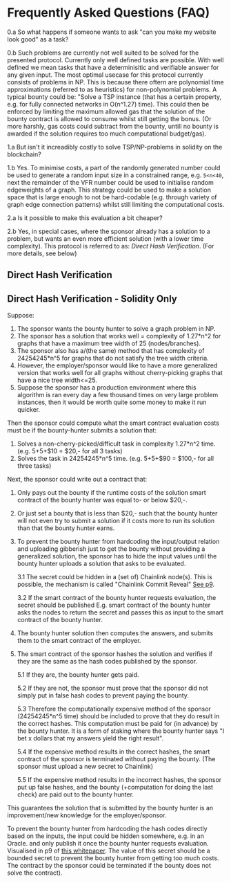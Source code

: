 # Frequently Asked Questions (FAQ)

0.a So what happens if someone wants to ask "can you make my website look good" as a task?

0.b Such problems are currently not well suited to be solved for the presented protocol. Currently only well defined tasks are possible. With well defined we mean tasks that have a determinisitic and verifiable answer for any given input. The most optimal usecase for this protocol currently consists of problems in NP. This is because there oftern are polynomial time approximations (referred to as heuristics) for non-polynomial problems. A typical bounty could be: "Solve a TSP instance (that has a certain property, e.g. for fully connected networks in O(n^1.27) time). This could then be enforced by limiting the maximum allowed gas that the solution of the bounty contract is allowed to consume whilst still getting the bonus. (Or more harshly, gas costs could subtract from the bounty, untill no bounty is awarded if the solution requires too much computational budget/gas). 


1.a But isn't it increadibly costly to solve TSP/NP-problems in solidity on the blockchain?

1.b Yes. To minimise costs, a part of the randomly generated number could be used to generate a random input size in a constrained range, e.g. `5<n<40`, next the remainder of the VFR number could be used to initialise random edgeweights of a graph. This strategy could be used to make a solution space that is large enough to not be hard-codable (e.g. through variety of graph edge connection patterns) whilst still limiting the computational costs.


2.a Is it possible to make this evaluation a bit cheaper?

2.b Yes, in special cases, where the sponsor already has a solution to a problem, but wants an even more efficient solution (with a lower time complexity). This protocol is referred to as: *Direct Hash Verification*. (For more details, see below)



## Direct Hash Verification

## Direct Hash Verification - Solidity Only
Suppose: 

1. The sponsor wants the bounty hunter to solve a graph problem in NP.
2. The sponsor has a solution that works well = complexity of 1.27*n^2 for graphs that have a maximum tree width of 25 (nodes/branches). 
3. The sponsor also has a/(the same) method that has complexity of 24254245*n^5 for graphs that do not satisfy the tree width criteria.
3. However, the employer/sponsor would like to have a more generalized version that works well for all graphs without cherry-picking graphs that have a nice tree width<=25. 
4. Suppose the sponsor has a production environment where this algorithm is ran every day a few thousand times on very large problem instances, then it would be worth quite some money to make it run quicker.

Then the sponsor could compute what the smart contract evaluation costs must be if the bounty-hunter submits a solution that:
1. Solves a non-cherry-picked/difficult task in complexity 1.27*n^2 time. (e.g. $5+$5+$10 = $20,- for all 3 tasks)
2.  Solves the task in 24254245*n^5 time. (e.g. $5+$5+$90 = $100,- for all three tasks)
    
Next, the sponsor could write out a contract that:
1. Only pays out the bounty if the runtime costs of the solution smart contract of the bounty hunter was equal to- or below $20,-.
2. Or just set a bounty that is less than $20,- such that the bounty hunter will not even try to submit a solution if it costs more to run its solution than that the bounty hunter earns.
3. To prevent the bounty hunter from hardcoding the input/output relation and uploading gibberish just to get the bounty without providing a generalized solution, the sponsor has to hide the input values until the bounty hunter uploads a solution that asks to be evaluated.
   
   3.1 The secret could be hidden in a (set of) Chainlink node(s). This is possible, the mechanism is called "Chainlink Commit Reveal" [See p9](https://link.smartcontract.com/whitepaper).
   
   3.2 If the smart contract of the bounty hunter requests evaluation, the secret should be published E.g. smart contract of the bounty hunter asks the nodes to return the secret and passes this as input to the smart contract of the bounty hunter. 
4. The bounty hunter solution then computes the answers, and submits them to the smart contract of the employer.
5. The smart contract of the sponsor hashes the solution and verifies if they are the same as the hash codes published by the sponsor.
   
   5.1 If they are, the bounty hunter gets paid.
   
   5.2 If they are not, the sponsor must prove that the sponsor did not simply put in false hash codes to prevent paying the bounty. 
   
   5.3 Therefore the computationally expensive method of the sponsor (24254245*n^5 time) should be included to prove that they do result in the correct hashes.  This computation must be paid for (in advance) by the bounty hunter. It is a form of staking where the bounty hunter says "I bet x dollars that my answers yield the right result".
   
   5.4 If the expensive method results in the correct hashes, the smart contract of the sponsor is terminated without paying the bounty. (The sponsor must upload a new secret to Chainlink)
   
   5.5 If the expensive method results in the incorrect hashes, the sponsor put up false hashes, and the bounty (+computation for doing the last check) are paid out to the bounty hunter.


This guarantees the solution that is submitted by the bounty hunter is an improvement/new knowledge for the employer/sponsor.

To prevent the bounty hunter from hardcoding the hash codes directly based on the inputs, the input could be hidden somewhere, e.g. in an Oracle. and only publish it once the bounty hunter requests evaluation. Visualised in p9 of [this whitepaper](https://link.smartcontract.com/whitepaper). The value of this secret should be a bounded secret to prevent the bounty hunter from getting too much costs. The contract by the sponsor could be  terminated if the bounty does not solve the contract).
